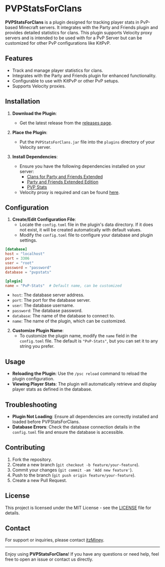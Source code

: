 # PVPStatsForClans

**PVPStatsForClans** is a plugin designed for tracking player stats in PvP-based Minecraft servers. It integrates with the Party and Friends plugin and provides detailed statistics for clans. This plugin supports Velocity proxy servers and is intended to be used with for a PvP Server but can be customized for other PvP configurations like KitPvP.

## Features

- Track and manage player statistics for clans.
- Integrates with the Party and Friends plugin for enhanced functionality.
- Configurable to use with KitPvP or other PvP setups.
- Supports Velocity proxies.

## Installation

1. **Download the Plugin**:
   - Get the latest release from the [releases page](https://github.com/itzMiney/PVPStatsForClans/releases).

2. **Place the Plugin**:
   - Put the `PVPStatsForClans.jar` file into the `plugins` directory of your Velocity server.

3. **Install Dependencies**:
   - Ensure you have the following dependencies installed on your server:
     - [Clans for Party and Friends Extended](https://www.spigotmc.org/resources/clans-for-party-and-friends-extended.13890/)
     - [Party and Friends Extended Edition](https://www.spigotmc.org/resources/party-and-friends-extended-edition-for-bungeecord-velocity-supports-1-7-1-21-x.10123/)
     - [PVP Stats](https://www.spigotmc.org/resources/pvp-stats.59124/)
   - Velocity proxy is required and can be found [here](https://papermc.io/software/velocity).
   
## Configuration

1. **Create/Edit Configuration File**:
   - Locate the `config.toml` file in the plugin's data directory. If it does not exist, it will be created automatically with default values.
   - Modify the `config.toml` file to configure your database and plugin settings.

```toml
[database]
host = "localhost"
port = 3306
user = "root"
password = "password"
database = "pvpstats"

[plugin]
name = "PvP-Stats"  # Default name, can be customized
```

- `host`: The database server address.
- `port`: The port for the database server.
- `user`: The database username.
- `password`: The database password.
- `database`: The name of the database to connect to.
- `name`: The name of the plugin, which can be customized.

2. **Customize Plugin Name**:
   - To customize the plugin name, modify the `name` field in the `config.toml` file. The default is `"PvP-Stats"`, but you can set it to any string you prefer.

## Usage

- **Reloading the Plugin**: Use the `/psc reload` command to reload the plugin configuration.
- **Viewing Player Stats**: The plugin will automatically retrieve and display player stats as defined in the database.

## Troubleshooting

- **Plugin Not Loading**: Ensure all dependencies are correctly installed and loaded before PVPStatsForClans.
- **Database Errors**: Check the database connection details in the `config.toml` file and ensure the database is accessible.

## Contributing

1. Fork the repository.
2. Create a new branch (`git checkout -b feature/your-feature`).
3. Commit your changes (`git commit -am 'Add new feature'`).
4. Push to the branch (`git push origin feature/your-feature`).
5. Create a new Pull Request.

## License

This project is licensed under the MIT License - see the [LICENSE](LICENSE) file for details.

## Contact

For support or inquiries, please contact [itzMiney](mailto:itzminey@proton.me).

---

Enjoy using **PVPStatsForClans**! If you have any questions or need help, feel free to open an issue or contact us directly.

